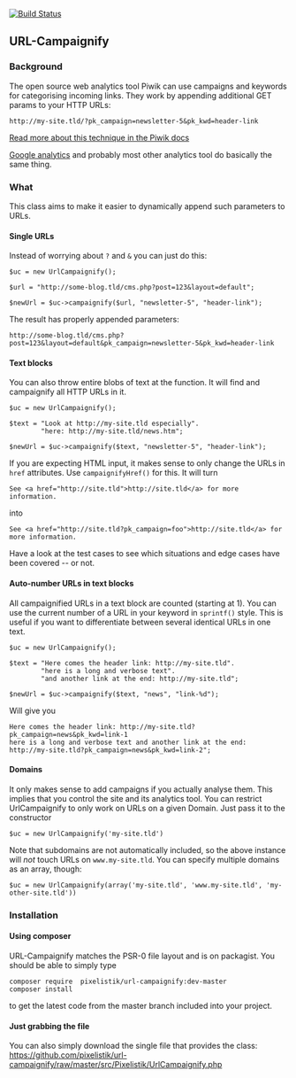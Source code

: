 [![Build Status](https://travis-ci.org/pixelistik/url-campaignify.png)](https://travis-ci.org/pixelistik/url-campaignify)

## URL-Campaignify

### Background

The open source web analytics tool Piwik can use campaigns and keywords
for categorising incoming links. They work by appending additional GET
params to your HTTP URLs:

    http://my-site.tld/?pk_campaign=newsletter-5&pk_kwd=header-link

[Read more about this technique in the Piwik docs](http://piwik.org/docs/tracking-campaigns/)

[Google analytics](https://support.google.com/analytics/bin/answer.py?hl=en&answer=1033863)
and probably most other analytics tool do basically the same thing.

### What

This class aims to make it easier to dynamically append such parameters to URLs.

#### Single URLs

Instead of worrying about `?` and `&` you can just do this:

    $uc = new UrlCampaignify();

    $url = "http://some-blog.tld/cms.php?post=123&layout=default";

    $newUrl = $uc->campaignify($url, "newsletter-5", "header-link");

The result has properly appended parameters:

    http://some-blog.tld/cms.php?post=123&layout=default&pk_campaign=newsletter-5&pk_kwd=header-link

#### Text blocks

You can also throw entire blobs of text at the function. It will find and
campaignify all HTTP URLs in it.

    $uc = new UrlCampaignify();

    $text = "Look at http://my-site.tld especially".
            "here: http://my-site.tld/news.htm";

    $newUrl = $uc->campaignify($text, "newsletter-5", "header-link");

If you are expecting HTML input, it makes sense to only change the URLs
in `href` attributes. Use `campaignifyHref()` for this. It will turn

    See <a href="http://site.tld">http://site.tld</a> for more information.

into

    See <a href="http://site.tld?pk_campaign=foo">http://site.tld</a> for more information.

Have a look at the test cases to see which situations and edge cases have been
covered -- or not.

#### Auto-number URLs in text blocks

All campaignified URLs in a text block are counted (starting at 1). You can use
the current number of a URL in your keyword in `sprintf()` style. This is useful
if you want to differentiate between several identical URLs in one text.

    $uc = new UrlCampaignify();

    $text = "Here comes the header link: http://my-site.tld".
            "here is a long and verbose text".
            "and another link at the end: http://my-site.tld";

    $newUrl = $uc->campaignify($text, "news", "link-%d");

Will give you

    Here comes the header link: http://my-site.tld?pk_campaign=news&pk_kwd=link-1
    here is a long and verbose text and another link at the end:
    http://my-site.tld?pk_campaign=news&pk_kwd=link-2";

#### Domains

It only makes sense to add campaigns if you actually analyse them. This implies
that you control the site and its analytics tool. You can restrict UrlCampaignify
to only work on URLs on a given Domain. Just pass it to the constructor

    $uc = new UrlCampaignify('my-site.tld')

Note that subdomains are not automatically included, so the above instance will
*not* touch URLs on `www.my-site.tld`. You can specify multiple domains as an
array, though:

    $uc = new UrlCampaignify(array('my-site.tld', 'www.my-site.tld', 'my-other-site.tld'))

### Installation

#### Using composer

URL-Campaignify matches the PSR-0 file layout and is on packagist. You should
be able to simply type

    composer require  pixelistik/url-campaignify:dev-master
    composer install

to get the latest code from the master branch included into your project.

#### Just grabbing the file

You can also simply download the single file that provides the class:
https://github.com/pixelistik/url-campaignify/raw/master/src/Pixelistik/UrlCampaignify.php